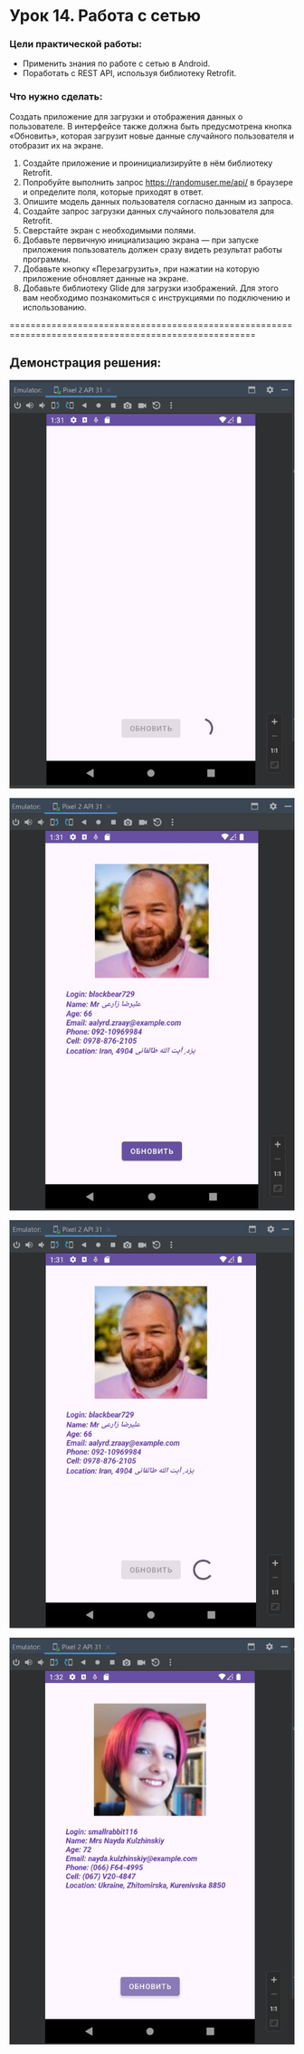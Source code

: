 # Урок 14. Работа с сетью

### Цели практической работы:
- Применить знания по работе с сетью в Android.
- Поработать с REST API, используя библиотеку Retrofit.

### Что нужно сделать:
Cоздать приложение для загрузки и отображения данных о пользователе. 
В интерфейсе также должна быть предусмотрена кнопка «Обновить», которая загрузит 
новые данные случайного пользователя и отобразит их на экране.

1. Создайте приложение и проинициализируйте в нём библиотеку Retrofit.
2. Попробуйте выполнить запрос https://randomuser.me/api/ в браузере и 
   определите поля, которые приходят в ответ.
3. Опишите модель данных пользователя согласно данным из запроса.
4. Создайте запрос загрузки данных случайного пользователя для Retrofit.
5. Сверстайте экран с необходимыми полями.
6. Добавьте первичную инициализацию экрана — при запуске приложения пользователь должен сразу видеть 
   результат работы программы.
7. Добавьте кнопку «Перезагрузить», при нажатии на которую приложение обновляет данные на экране.
8. Добавьте библиотеку Glide для загрузки изображений. Для этого вам необходимо познакомиться 
   с инструкциями по подключению и использованию.

=====================================================================================================

## Демонстрация решения:

![](image/run_app.jpg)

![](image/app.jpg)

![](image/app_update.jpg)

![](image/new_profile.jpg)